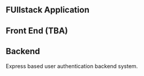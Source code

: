 FUllstack Application
---------------------
Front End (TBA)
---------------
Backend
-------
Express based user authentication backend system.